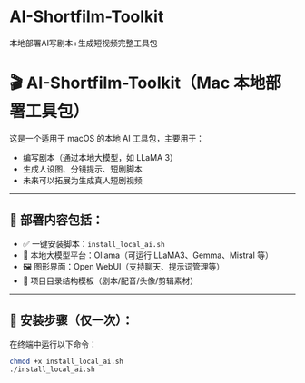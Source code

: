 # AI-Shortfilm-Toolkit
本地部署AI写剧本+生成短视频完整工具包
# 🎬 AI-Shortfilm-Toolkit（Mac 本地部署工具包）

这是一个适用于 macOS 的本地 AI 工具包，主要用于：

- 编写剧本（通过本地大模型，如 LLaMA 3）
- 生成人设图、分镜提示、短剧脚本
- 未来可以拓展为生成真人短剧视频

---

## 🧰 部署内容包括：

- ✅ 一键安装脚本：`install_local_ai.sh`
- 🤖 本地大模型平台：Ollama（可运行 LLaMA3、Gemma、Mistral 等）
- 🖼️ 图形界面：Open WebUI（支持聊天、提示词管理等）
- 📂 项目目录结构模板（剧本/配音/头像/剪辑素材）

---

## 🚀 安装步骤（仅一次）：

在终端中运行以下命令：

```bash
chmod +x install_local_ai.sh
./install_local_ai.sh

